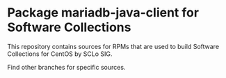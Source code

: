 # Package mariadb-java-client for Software Collections

This repository contains sources for RPMs that are used
to build Software Collections for CentOS by SCLo SIG.

Find other branches for specific sources.
